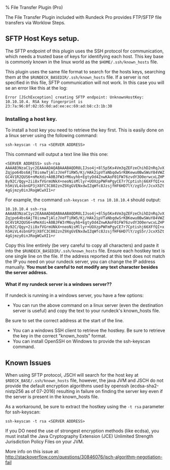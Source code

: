 % File Transfer Plugin (Pro)

The File Transfer Plugin included with Rundeck Pro provides FTP/SFTP file transfers via Worklow Steps.

## SFTP Host Keys setup.

The SFTP endpoint of this plugin uses the SSH protocol for communication, which needs a trusted base of keys for identifying each host.
This key base is commonly known in the linux world as the `$HOME/.ssh/known_hosts` file.

This plugin uses the same file format to search for the hosts keys, searching them at the `$RUNDECK_BASEDIR/.ssh/known_hosts` file.
If a server is not specified in this file, SFTP communication will not work. In this case you will se an error like this at the log:

`Error [JSchException] creating SFTP endpoint: UnknownHostKey: 10.10.10.4. RSA key fingerprint is 23:7a:96:8f:02:b5:0d:ad:ee:ec:69:ad:b8:c3:1b:30`

### Installing a host key.

To install a host key you need to retrieve the key first. This is easily done on a linux server using the following command:

`ssh-keyscan -t rsa <SERVER ADDRESS>`

This command will output a text line like this one:

`<SERVER ADDRESS> ssh-rsa AAAAB3NzaC1yc2EAAAADAQABAAABAQDR8LIJso4j+8l5p5Kx4Vm3gZEFzeChihD2nRqJvXZqjpo64bs6AjT8ismwTjAlzJVeFTiRW5/Kj/HAk2ipVTaNbqdwSrKBKewu0BwSWuY84VWZGC4V1R2QUS6+nMeXdi+A0BJFW3rM6uyhb+EgtyOd4ZnwKAoF01FW76zvdY3O0erwcxLZHP8y92C/Qgy+2ii8xfVGrmUNkX+neoNisMllyr+UOXzpPWFmPgyCE7r7Cptishj66XFfQI+xh5HiVL4sbnGP3jX8fC3C802znZ9XgGVENxdwIZqWfc8JzsjfHF6HD7lY/zgS5r/JcxX5Zt4gGjmzy0inJRogWCwXI1+r`

For example, the command `ssh-keyscan -t rsa 10.10.10.4` should output:

`10.10.10.4 ssh-rsa AAAAB3NzaC1yc2EAAAADAQABAAABAQDR8LIJso4j+8l5p5Kx4Vm3gZEFzeChihD2nRqJvXZqjpo64bs6AjT8ismwTjAlzJVeFTiRW5/Kj/HAk2ipVTaNbqdwSrKBKewu0BwSWuY84VWZGC4V1R2QUS6+nMeXdi+A0BJFW3rM6uyhb+EgtyOd4ZnwKAoF01FW76zvdY3O0erwcxLZHP8y92C/Qgy+2ii8xfVGrmUNkX+neoNisMllyr+UOXzpPWFmPgyCE7r7Cptishj66XFfQI+xh5HiVL4sbnGP3jX8fC3C802znZ9XgGVENxdwIZqWfc8JzsjfHF6HD7lY/zgS5r/JcxX5Zt4gGjmzy0inJRogWCwXI1+r`

Copy this line entirely (be very careful to copy all characters) and paste it into the `$RUNDECK_BASEDIR/.ssh/known_hosts` file.
Ensure each hostkey text is one single line on the file.
If the address reported at this text does not match the IP you need on your rundeck server, you can change the IP address manually.
**You must be careful to not modify any text character besides the server address.**


#### What if my rundeck server is a windows server??

If rundeck is running in a windows server, you have a few options:

- You can run the above command on a linux server (even the destination server is useful) and copy the text to your rundeck's known_hosts file.

Be sure to set the correct address at the start of the line.
- You can a windows SSH client to retrieve the hostkey. Be sure to retrieve the key in the correct "known_hosts" format.
- You can install OpenSSH on Windows to provide the ssh-keyscan command.


## Known Issues

When using SFTP protocol, JSCH will search for the host key at `$RDECK_BASE/.ssh/known_hosts` file, however,
the java JVM and JSCH do not provide the default encryption algorithms used by openssh (ecdsa-sha2-nistp256 as of 07-2016)
resulting in failure on finding the server key even if the server is present in the known_hosts file.

As a workaround, be sure to extract the hostkey using the `-t rsa` parameter for ssh-keyscan:

`ssh-keyscan -t rsa <SERVER ADDRESS>`

If you DO need the use of strongest encryption methods (like ecdsa), you must install the
Java Cryptography Extension (JCE) Unlimited Strength Jurisdiction Policy Files on your JVM.

More info on this issue at: <http://stackoverflow.com/questions/30846076/jsch-algorithm-negotiation-fail>
